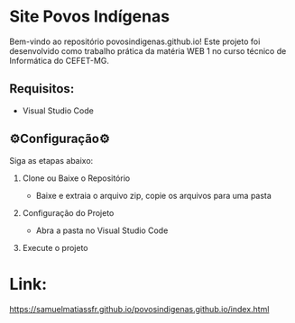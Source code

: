 # Site Povos Indígenas

Bem-vindo ao repositório povosindigenas.github.io! Este projeto foi desenvolvido como trabalho prática da matéria WEB 1 no curso técnico de Informática do CEFET-MG.

## Requisitos:
- Visual Studio Code

## ⚙️Configuração⚙️

Siga as etapas abaixo:

1. Clone ou Baixe o Repositório
    - Baixe e extraia o arquivo zip, copie os arquivos para uma pasta
      
2. Configuração do Projeto
    - Abra a pasta no Visual Studio Code

3. Execute o projeto

# Link: 
https://samuelmatiassfr.github.io/povosindigenas.github.io/index.html
